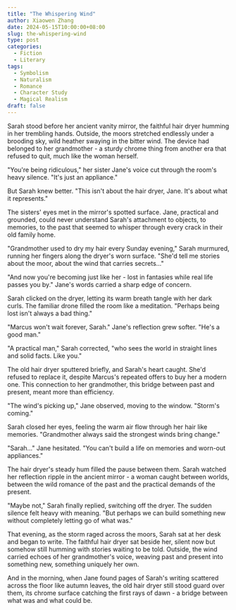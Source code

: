 ```yaml
---
title: "The Whispering Wind"
author: Xiaowen Zhang
date: 2024-05-15T10:00:00+08:00
slug: the-whispering-wind
type: post
categories:
  - Fiction
  - Literary
tags:
  - Symbolism
  - Naturalism
  - Romance
  - Character Study
  - Magical Realism
draft: false
---
```


Sarah stood before her ancient vanity mirror, the faithful hair dryer humming in her trembling hands. Outside, the moors stretched endlessly under a brooding sky, wild heather swaying in the bitter wind. The device had belonged to her grandmother - a sturdy chrome thing from another era that refused to quit, much like the woman herself.

"You're being ridiculous," her sister Jane's voice cut through the room's heavy silence. "It's just an appliance."

But Sarah knew better. "This isn't about the hair dryer, Jane. It's about what it represents."

The sisters' eyes met in the mirror's spotted surface. Jane, practical and grounded, could never understand Sarah's attachment to objects, to memories, to the past that seemed to whisper through every crack in their old family home.

"Grandmother used to dry my hair every Sunday evening," Sarah murmured, running her fingers along the dryer's worn surface. "She'd tell me stories about the moor, about the wind that carries secrets..."

"And now you're becoming just like her - lost in fantasies while real life passes you by." Jane's words carried a sharp edge of concern.

Sarah clicked on the dryer, letting its warm breath tangle with her dark curls. The familiar drone filled the room like a meditation. "Perhaps being lost isn't always a bad thing."

"Marcus won't wait forever, Sarah." Jane's reflection grew softer. "He's a good man."

"A practical man," Sarah corrected, "who sees the world in straight lines and solid facts. Like you."

The old hair dryer sputtered briefly, and Sarah's heart caught. She'd refused to replace it, despite Marcus's repeated offers to buy her a modern one. This connection to her grandmother, this bridge between past and present, meant more than efficiency.

"The wind's picking up," Jane observed, moving to the window. "Storm's coming."

Sarah closed her eyes, feeling the warm air flow through her hair like memories. "Grandmother always said the strongest winds bring change."

"Sarah..." Jane hesitated. "You can't build a life on memories and worn-out appliances."

The hair dryer's steady hum filled the pause between them. Sarah watched her reflection ripple in the ancient mirror - a woman caught between worlds, between the wild romance of the past and the practical demands of the present.

"Maybe not," Sarah finally replied, switching off the dryer. The sudden silence felt heavy with meaning. "But perhaps we can build something new without completely letting go of what was."

That evening, as the storm raged across the moors, Sarah sat at her desk and began to write. The faithful hair dryer sat beside her, silent now but somehow still humming with stories waiting to be told. Outside, the wind carried echoes of her grandmother's voice, weaving past and present into something new, something uniquely her own.

And in the morning, when Jane found pages of Sarah's writing scattered across the floor like autumn leaves, the old hair dryer still stood guard over them, its chrome surface catching the first rays of dawn - a bridge between what was and what could be.